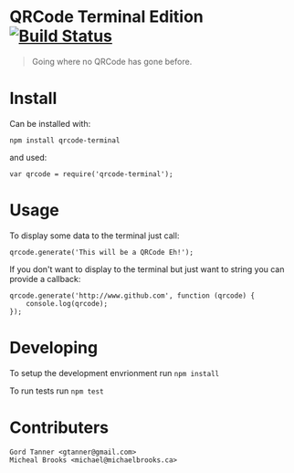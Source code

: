 # QRCode Terminal Edition [![Build Status][travis-ci-img]][travis-ci-url]

> Going where no QRCode has gone before.

# Install

Can be installed with:

    npm install qrcode-terminal

and used:

    var qrcode = require('qrcode-terminal');

# Usage

To display some data to the terminal just call:

    qrcode.generate('This will be a QRCode Eh!');

If you don't want to display to the terminal but just want to string you can provide a callback:

    qrcode.generate('http://www.github.com', function (qrcode) {
        console.log(qrcode);
    });

# Developing

To setup the development envrionment run `npm install`

To run tests run `npm test`

# Contributers

    Gord Tanner <gtanner@gmail.com>
    Micheal Brooks <michael@michaelbrooks.ca>

[travis-ci-img]: https://travis-ci.org/gtanner/qrcode-terminal.png
[travis-ci-url]: https://travis-ci.org/gtanner/qrcode-terminal

